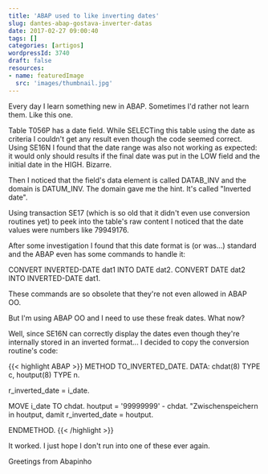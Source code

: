 ```yaml
---
title: 'ABAP used to like inverting dates'
slug: dantes-abap-gostava-inverter-datas
date: 2017-02-27 09:00:40
tags: []
categories: [artigos]
wordpressId: 3740
draft: false
resources:
- name: featuredImage
  src: 'images/thumbnail.jpg'
---
```

Every day I learn something new in ABAP. Sometimes I'd rather not learn them. Like this one.

Table T056P has a date field. While SELECTing this table using the date as criteria I couldn't get any result even though the code seemed correct. Using SE16N I found that the date range was also not working as expected: it would only should results if the final date was put in the LOW field and the initial date in the HIGH. Bizarre.

<!--more-->

Then I noticed that the field's data element is called DATAB_INV and the domain is DATUM_INV. The domain gave me the hint. It's called "Inverted date".

Using transaction SE17 (which is so old that it didn't even use conversion routines yet) to peek into the table's raw content I noticed that the date values were numbers like 79949176.

After some investigation I found that this date format is (or was...) standard and the ABAP even has some commands to handle it:

CONVERT INVERTED-DATE dat1 INTO DATE dat2.
CONVERT DATE dat2 INTO INVERTED-DATE dat1.

These commands are so obsolete that they're not even allowed in ABAP OO.

But I'm using ABAP OO and I need to use these freak dates. What now?

Well, since SE16N can correctly display the dates even though they're internally stored in an inverted format... I decided to copy the conversion routine's code:


{{< highlight ABAP >}}
METHOD TO_INVERTED_DATE.
  DATA: chdat(8) TYPE c,
        houtput(8) TYPE n.

  r_inverted_date = i_date.

  MOVE i_date TO chdat.
  houtput = '99999999' - chdat.  "Zwischenspeichern in houtput, damit
  r_inverted_date = houtput.

ENDMETHOD.
{{< /highlight >}}

It worked. I just hope I don't run into one of these ever again.

Greetings from Abapinho

